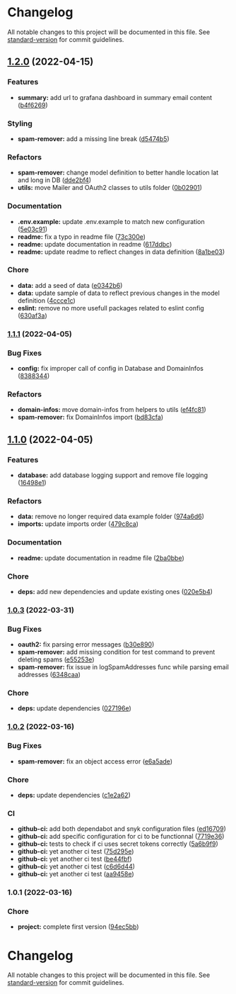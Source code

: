 # Changelog

All notable changes to this project will be documented in this file. See [standard-version](https://github.com/conventional-changelog/standard-version) for commit guidelines.

## [1.2.0](https://github.com/FlorentinTh/spam-remover/compare/v1.1.1...v1.2.0) (2022-04-15)


### Features

* **summary:** add url to grafana dashboard in summary email content ([b4f6269](https://github.com/FlorentinTh/spam-remover/commit/b4f626930d6a19afb0b439cce36e2d1371a7cabd))


### Styling

* **spam-remover:** add a missing line break ([d5474b5](https://github.com/FlorentinTh/spam-remover/commit/d5474b573403823d2085a99ccfcb7cb1752eded7))


### Refactors

* **spam-remover:** change model definition to better handle location lat and long in DB ([dde2bf4](https://github.com/FlorentinTh/spam-remover/commit/dde2bf40101ccea9deabd25a5420bee721b60a67))
* **utils:** move Mailer and OAuth2 classes to utils folder ([0b02901](https://github.com/FlorentinTh/spam-remover/commit/0b029011ac50358a08781fcdc61651f661234d84))


### Documentation

* **.env.example:** update .env.example to match new configuration ([5e03c91](https://github.com/FlorentinTh/spam-remover/commit/5e03c914d56f73f5a506258d23c3e3c334408485))
* **readme:** fix a typo in readme file ([73c300e](https://github.com/FlorentinTh/spam-remover/commit/73c300edbd99829a133e12b005ca0fc10f379076))
* **readme:** update documentation in readme ([617ddbc](https://github.com/FlorentinTh/spam-remover/commit/617ddbcc2b1351692d9e9f5424ce11107e0cc41e))
* **readme:** update readme to reflect changes in data definition ([8a1be03](https://github.com/FlorentinTh/spam-remover/commit/8a1be03e3845d4d59cbb11b97a08fd6e5a1b28dc))


### Chore

* **data:** add a seed of data ([e0342b6](https://github.com/FlorentinTh/spam-remover/commit/e0342b6ecb44f82900854be291b8bcb92287699f))
* **data:** update sample of data to reflect previous changes in the model definition ([4ccce1c](https://github.com/FlorentinTh/spam-remover/commit/4ccce1cd4b1dfb3a7e9ebc054500ee927384af1b))
* **eslint:** remove no more usefull packages related to eslint config ([630af3a](https://github.com/FlorentinTh/spam-remover/commit/630af3af1cb6eb2b86cee4d8f4fb94a699fcce07))

### [1.1.1](https://github.com/FlorentinTh/spam-remover/compare/v1.1.0...v1.1.1) (2022-04-05)


### Bug Fixes

* **config:** fix improper call of config in Database and DomainInfos ([8388344](https://github.com/FlorentinTh/spam-remover/commit/83883441cdf98d5e73b37f7ed857687721d0e085))


### Refactors

* **domain-infos:** move domain-infos from helpers to utils ([ef4fc81](https://github.com/FlorentinTh/spam-remover/commit/ef4fc81e3f67d69b91a4154deb1db4a10c4e5ca5))
* **spam-remover:** fix DomainInfos import ([bd83cfa](https://github.com/FlorentinTh/spam-remover/commit/bd83cfab3d79fe94f2b7430cd79d0f5e8be63233))

## [1.1.0](https://github.com/FlorentinTh/spam-remover/compare/v1.0.3...v1.1.0) (2022-04-05)


### Features

* **database:** add database logging support and remove file logging ([16498e1](https://github.com/FlorentinTh/spam-remover/commit/16498e1f67dd38e77d2d5eb01573641d0a9d5a33))


### Refactors

* **data:** remove no longer required data example folder ([974a6d6](https://github.com/FlorentinTh/spam-remover/commit/974a6d6134186a7269939708a5e5dbe0c32490b8))
* **imports:** update imports order ([479c8ca](https://github.com/FlorentinTh/spam-remover/commit/479c8ca620767b5969fa0863264e084ebe58e8ea))


### Documentation

* **readme:** update documentation in readme file ([2ba0bbe](https://github.com/FlorentinTh/spam-remover/commit/2ba0bbe3e0ecdab8190832e7dfe8f64906964c79))


### Chore

* **deps:** add new dependencies and update existing ones ([020e5b4](https://github.com/FlorentinTh/spam-remover/commit/020e5b44d2e190c74f0f6e1183eb846dff93b64a))

### [1.0.3](https://github.com/FlorentinTh/spam-remover/compare/v1.0.2...v1.0.3) (2022-03-31)


### Bug Fixes

* **oauth2:** fix parsing error messages ([b30e890](https://github.com/FlorentinTh/spam-remover/commit/b30e890303c5656f04d22cf33b44b541d5c29009))
* **spam-remover:** add missing condition for test command to prevent deleting spams ([e55253e](https://github.com/FlorentinTh/spam-remover/commit/e55253e99fcc418eed9f4c2a6aaeaece1ec51896))
* **spam-remover:** fix issue in logSpamAddresses func while parsing email addresses ([6348caa](https://github.com/FlorentinTh/spam-remover/commit/6348caaab0c7e766c778f166f42d8bffcc0388b4))


### Chore

* **deps:** update dependencies ([027196e](https://github.com/FlorentinTh/spam-remover/commit/027196ef9f029dd1541c02dc33a182d3f22c7392))

### [1.0.2](https://github.com/FlorentinTh/spam-remover/compare/v1.0.1...v1.0.2) (2022-03-16)


### Bug Fixes

* **spam-remover:** fix an object access error ([e6a5ade](https://github.com/FlorentinTh/spam-remover/commit/e6a5adee9e715403251101aa84e5f31a81adaaf1))


### Chore

* **deps:** update dependencies ([c1e2a62](https://github.com/FlorentinTh/spam-remover/commit/c1e2a62824168ab8c040839cc57f2a25bfa32f25))


### CI

* **github-ci:** add both dependabot and snyk configuration files ([ed16709](https://github.com/FlorentinTh/spam-remover/commit/ed16709cec1bb5df14525f1f52c8c2bf4479c283))
* **github-ci:** add specific configuration for ci to be functionnal ([7719e36](https://github.com/FlorentinTh/spam-remover/commit/7719e36f76f7a1d6077699668afbd417276ac76e))
* **github-ci:** tests to check if ci uses secret tokens correctly ([5a6b9f9](https://github.com/FlorentinTh/spam-remover/commit/5a6b9f95e9ae1e5d8d272caee468ae13c9eac7db))
* **github-ci:** yet another ci test ([75d295e](https://github.com/FlorentinTh/spam-remover/commit/75d295ea28e4c6d0d4c30d5b4abbc558ccbdabbb))
* **github-ci:** yet another ci test ([be44fbf](https://github.com/FlorentinTh/spam-remover/commit/be44fbf9c9d2e045f48414ea91d42e23016fdcdf))
* **github-ci:** yet another ci test ([c6d6d44](https://github.com/FlorentinTh/spam-remover/commit/c6d6d44e8b9dc1687c41e21f8a6fcfc51061c2e1))
* **github-ci:** yet another ci test ([aa9458e](https://github.com/FlorentinTh/spam-remover/commit/aa9458eec2eea5b5a9231feacc126587803af080))

### 1.0.1 (2022-03-16)


### Chore

* **project:** complete first version ([94ec5bb](https://github.com/FlorentinTh/spam-remover/commit/94ec5bb94e100aad6bdbc3a756b5cecbc500d4ac))

# Changelog

All notable changes to this project will be documented in this file. See [standard-version](https://github.com/conventional-changelog/standard-version) for commit guidelines.